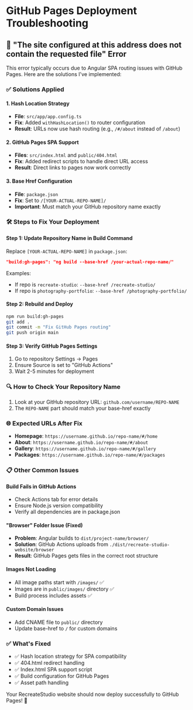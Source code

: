 # GitHub Pages Deployment Troubleshooting

## 🔧 "The site configured at this address does not contain the requested file" Error

This error typically occurs due to Angular SPA routing issues with GitHub Pages. Here are the solutions I've implemented:

### ✅ **Solutions Applied**

#### 1. **Hash Location Strategy**
- **File**: `src/app/app.config.ts`
- **Fix**: Added `withHashLocation()` to router configuration
- **Result**: URLs now use hash routing (e.g., `/#/about` instead of `/about`)

#### 2. **GitHub Pages SPA Support**
- **Files**: `src/index.html` and `public/404.html`
- **Fix**: Added redirect scripts to handle direct URL access
- **Result**: Direct links to pages now work correctly

#### 3. **Base Href Configuration**
- **File**: `package.json`
- **Fix**: Set to `/[YOUR-ACTUAL-REPO-NAME]/`
- **Important**: Must match your GitHub repository name exactly

### 🛠️ **Steps to Fix Your Deployment**

#### Step 1: Update Repository Name in Build Command
Replace `[YOUR-ACTUAL-REPO-NAME]` in `package.json`:

```json
"build:gh-pages": "ng build --base-href /your-actual-repo-name/"
```

Examples:
- If repo is `recreate-studio`: `--base-href /recreate-studio/`
- If repo is `photography-portfolio`: `--base-href /photography-portfolio/`

#### Step 2: Rebuild and Deploy
```bash
npm run build:gh-pages
git add .
git commit -m "Fix GitHub Pages routing"
git push origin main
```

#### Step 3: Verify GitHub Pages Settings
1. Go to repository Settings → Pages
2. Ensure Source is set to "GitHub Actions"
3. Wait 2-5 minutes for deployment

### 🔍 **How to Check Your Repository Name**
1. Look at your GitHub repository URL: `github.com/username/REPO-NAME`
2. The `REPO-NAME` part should match your base-href exactly

### 🌐 **Expected URLs After Fix**
- **Homepage**: `https://username.github.io/repo-name/#/home`
- **About**: `https://username.github.io/repo-name/#/about`
- **Gallery**: `https://username.github.io/repo-name/#/gallery`
- **Packages**: `https://username.github.io/repo-name/#/packages`

### 📋 **Other Common Issues**

#### Build Fails in GitHub Actions
- Check Actions tab for error details
- Ensure Node.js version compatibility
- Verify all dependencies are in package.json

#### "Browser" Folder Issue (Fixed)
- **Problem**: Angular builds to `dist/project-name/browser/` 
- **Solution**: GitHub Actions uploads from `./dist/recreate-studio-website/browser`
- **Result**: GitHub Pages gets files in the correct root structure

#### Images Not Loading
- All image paths start with `/images/` ✅
- Images are in `public/images/` directory ✅
- Build process includes assets ✅

#### Custom Domain Issues
- Add CNAME file to `public/` directory
- Update base-href to `/` for custom domains

### ✅ **What's Fixed**
- ✅ Hash location strategy for SPA compatibility
- ✅ 404.html redirect handling
- ✅ Index.html SPA support script
- ✅ Build configuration for GitHub Pages
- ✅ Asset path handling

Your RecreateStudio website should now deploy successfully to GitHub Pages! 🎉